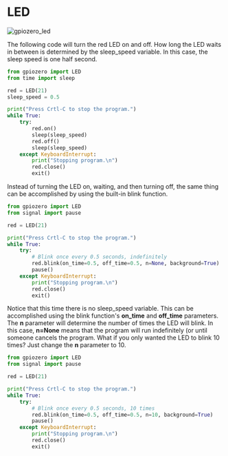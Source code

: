 # LED

![gpiozero_led](https://user-images.githubusercontent.com/13591438/38166944-4cff442c-34f2-11e8-80c0-6682a3f5df55.png)

The following code will turn the red LED on and off. How long the LED waits in between is determined by the sleep_speed variable. In this case, the sleep speed is one half second.

```python
from gpiozero import LED
from time import sleep

red = LED(21)
sleep_speed = 0.5

print("Press Crtl-C to stop the program.")
while True:	
	try:
		red.on()
		sleep(sleep_speed)
		red.off()
		sleep(sleep_speed)
	except KeyboardInterrupt:
		print("Stopping program.\n")
		red.close()
		exit()
```

Instead of turning the LED on, waiting, and then turning off, the same thing can be accomplished by using the built-in blink function.

```python
from gpiozero import LED
from signal import pause

red = LED(21)

print("Press Crtl-C to stop the program.")
while True:	
	try:
		# Blink once every 0.5 seconds, indefinitely
		red.blink(on_time=0.5, off_time=0.5, n=None, background=True)
		pause()
	except KeyboardInterrupt:
		print("Stopping program.\n")
		red.close()
		exit()
```

Notice that this time there is no sleep_speed variable. This can be accomplished using the blink function's **on_time** and **off_time** parameters. The **n** parameter will determine the number of times the LED will blink. In this case, **n=None** means that the program will run indefinitely (or until someone cancels the program. What if you only wanted the LED to blink 10 times? Just change the **n** parameter to 10.

```python
from gpiozero import LED
from signal import pause

red = LED(21)

print("Press Crtl-C to stop the program.")
while True:	
	try:
		# Blink once every 0.5 seconds, 10 times
		red.blink(on_time=0.5, off_time=0.5, n=10, background=True)
		pause()
	except KeyboardInterrupt:
		print("Stopping program.\n")
		red.close()
		exit()
```
 
